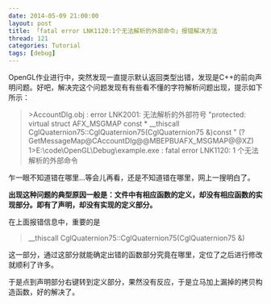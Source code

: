 ```yaml
---
date: 2014-05-09 21:00:00
layout: post
title: 「fatal error LNK1120:1个无法解析的外部命令」报错解决方法
thread: 121
categories: Tutorial
tags: [debug]
---
```


OpenGL作业进行中，突然发现一直提示默认返回类型出错，发现是C++的前向声明问题。好吧，解决完这个问题发现有有些看不懂的字符解析问题出现，提示如下所示：

>\>AccountDlg.obj : error LNK2001: 无法解析的外部符号 "protected: virtual struct AFX_MSGMAP const * __thiscall CglQuaternion75::CglQuaternion75(CglQuaternion75 &)const " (?GetMessageMap@CAccountDlg@@MBEPBUAFX_MSGMAP@@XZ)
1>E:\code\OpenGL\Debug\example.exe : fatal error LNK1120: 1 个无法解析的外部命令

乍一眼不知道错在哪里...等会儿再看，还是不知道错在哪里，网上一搜明白了。

**出现这种问题的典型原因一般是：文件中有相应函数的定义，却没有相应函数的实现部分。即有了声明，却没有实现的定义部分。**

在上面报错信息中，重要的是

>__thiscall CglQuaternion75::CglQuaternion75(CglQuaternion75 &)

这一部分，通过这部分就能确定出错的函数部分究竟在哪里，定位了之后进行修改就顺利了许多。

于是点到声明部分右键转到定义部分，果然没有反应，于是立马加上漏掉的拷贝构造函数，好的解决了。